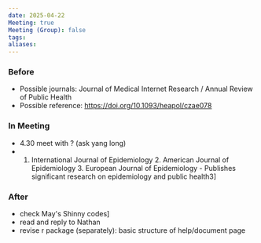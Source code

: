 ```yaml
---
date: 2025-04-22
Meeting: true
Meeting (Group): false
tags: 
aliases:
---
```


### Before
- Possible journals: Journal of Medical Internet Research / Annual Review of Public Health
- Possible reference: https://doi.org/10.1093/heapol/czae078

### In Meeting
- 4.30 meet with ? (ask yang long)
- 1. International Journal of Epidemiology 2. American Journal of Epidemiology 3. European Journal of Epidemiology - Publishes significant research on epidemiology and public health3]

### After
- check May's Shinny codes]
- read and reply to Nathan
- revise r package (separately): basic structure of help/document page